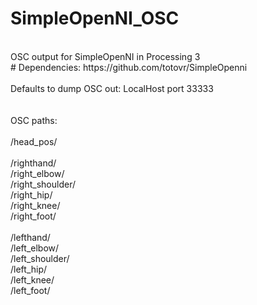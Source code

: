 # SimpleOpenNI_OSC
<br>
OSC output for SimpleOpenNI in Processing 3 <br>
# Dependencies: https://github.com/totovr/SimpleOpenni <br>
<br>
Defaults to dump OSC out: LocalHost port 33333 <br>
<br>
<br>
OSC paths:<br>
<br>
/head_pos/<br>
<br>
/righthand/<br>
/right_elbow/<br>
/right_shoulder/<br>
/right_hip/<br>
/right_knee/<br>
/right_foot/<br>
<br>
/lefthand/<br>
/left_elbow/<br>
/left_shoulder/<br>
/left_hip/<br>
/left_knee/<br>
/left_foot/<br>
